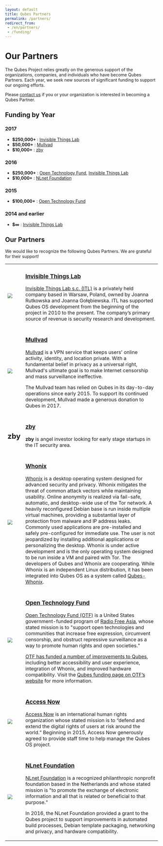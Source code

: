 ```yaml
---
layout: default
title: Qubes Partners
permalink: /partners/
redirect_from:
 - /en/partners/
 - /funding/
---
```


Our Partners
============

The Qubes Project relies greatly on the generous support of the organizations, companies, and individuals who have become Qubes Partners.
Each year, we seek new sources of significant funding to support our ongoing efforts.

Please [contact us][contact] if you or your organization is interested in becoming a Qubes Partner.

## Funding by Year

### 2017
- **$250,000+** : [Invisible Things Lab]
- **$50,000+** : [Mullvad]
- **$10,000+** : [zby]

### 2016
- **$250,000+** : [Open Technology Fund], [Invisible Things Lab]
- **$10,000+** : [NLnet Foundation]

### 2015
- **$100,000+** : [Open Technology Fund]

### 2014 and earlier
- **$∞** : [Invisible Things Lab]

[Mullvad]: #mullvad
[zby]: #zby
[NLnet Foundation]: #nlnet-foundation
[Open Technology Fund]: #open-technology-fund
[Invisible Things Lab]: #invisible-things-lab
[contact]: mailto:funding@qubes-os.org

## Our Partners
We would like to recognize the following Qubes Partners.
We are grateful for their support!

<table class="partners" border="0">
  <tbody>
    <tr id="invisible-things-lab">
      <td>
        <a href="http://invisiblethingslab.com/itl/Welcome.html">
          <img src="/attachment/site/itl.png">
        </a>
      </td>
      <td>
        <a href="#invisible-things-lab"><h3>Invisible Things Lab</h3></a>
        <p><a href="http://invisiblethingslab.com/itl/Welcome.html">Invisible Things Lab s.c. (ITL)</a> is a privately held company based in Warsaw, Poland, owned by Joanna Rutkowska and Joanna Gołębiewska.
        ITL has supported Qubes OS development from the beginning of the project in 2010 to the present.
        The company’s primary source of revenue is security research and development.</p>
      </td>
    </tr>
    <tr id="mullvad">
      <td>
        <a href="https://www.mullvad.net/">
          <img src="/attachment/site/mullvad-logo.png">
        </a>
      </td>
      <td>
        <a href="#mullvad"><h3>Mullvad</h3></a>
        <p><a href="https://www.mullvad.net/">Mullvad</a> is a VPN service that keeps users' online activity, identity, and location private.
        With a fundamental belief in privacy as a universal right, Mullvad's ultimate goal is to make Internet censorship and mass surveillance ineffective.</p>
        <p>The Mullvad team has relied on Qubes in its day-to-day operations since early 2015.
        To support its continued development, Mullvad made a generous donation to Qubes in 2017.</p>
      </td>
    </tr>
    <tr id="zby">
      <td><h2>zby</h2></td>
      <td>
        <a href="#zby"><h3>zby</h3></a>
        <p><b>zby</b> is angel investor looking for early stage startups in the IT security area.</p>
      </td>
    </tr>
    <tr id="whonix">
      <td>
        <a href="https://www.whonix.org/">
          <img src="/attachment/site/whonix-tor.svg">
        </a>
      </td>
      <td>
        <a href="#whonix"><h3>Whonix</h3></a>
        <p><a href="https://www.whonix.org/">Whonix</a> is a desktop operating system designed for advanced security and privacy.
        Whonix mitigates the threat of common attack vectors while maintaining usability.
        Online anonymity is realized via fail-safe, automatic, and desktop-wide use of the Tor network.
        A heavily reconfigured Debian base is run inside multiple virtual machines, providing a substantial layer of protection from malware and IP address leaks.
        Commonly used applications are pre-installed and safely pre-configured for immediate use.
        The user is not jeopardized by installing additional applications or personalizing the desktop.
        Whonix is under active development and is the only operating system designed to be run inside a VM and paired with Tor.
        The developers of Qubes and Whonix are cooperating.
        While Whonix is an independent Linux distribution, it has been integrated into Qubes OS as a system called <a href="/doc/whonix/">Qubes-Whonix</a>.</p>
      </td>
    </tr>
    <tr id="open-technology-fund">
      <td>
        <a href="https://www.opentechfund.org/">
          <img src="/attachment/site/OTF-logo.png">
        </a>
      </td>
      <td>
        <a href="#open-technology-fund"><h3>Open Technology Fund</h3></a>
        <p><a href="https://www.opentechfund.org/">Open Technology Fund (OTF)</a> is a United States government-funded program of <a href="http://www.rfa.org">Radio Free Asia</a>, whose stated mission is to "support open technologies and communities that increase free expression, circumvent censorship, and obstruct repressive surveillance as a way to promote human rights and open societies."</p>
        <p><a href="https://blog.invisiblethings.org/2015/06/04/otf-funding-announcement.html">OTF has funded a number of improvements to Qubes</a>, including better accessibility and user experience, integration of Whonix, and improved hardware compatibility.
        Visit the <a href="https://www.opentech.fund/project/qubes-os">Qubes funding page on OTF’s website</a> for more information.</p>
      </td>
    </tr>
    <tr id="access-now">
      <td>
        <a href="https://www.accessnow.org/">
          <img src="/attachment/site/accessnow.png">
        </a>
      </td>
      <td>
        <a href="#access-now"><h3>Access Now</h3></a>
        <p><a href="https://www.accessnow.org/">Access Now</a> is an international human rights organization whose stated mission is to “defend and extend the digital rights of users at risk around the world.”
        Beginning in 2015, Access Now generously agreed to provide staff time to help manage the Qubes OS project.</p>
      </td>
    </tr>
    <tr id="nlnet-foundation">
      <td>
        <a href="https://nlnet.nl">
          <img src="/attachment/site/nlnet.gif">
        </a>
      </td>
      <td>
        <a href="#nlnet-foundation"><h3>NLnet Foundation</h3></a>
        <p><a href="https://nlnet.nl">NLnet Foundation</a> is a recognized philanthropic nonprofit foundation based in the Netherlands and whose stated mission is "to promote the exchange of electronic information and all that is related or beneficial to that purpose."</p>
        <p>In 2016, the NLnet Foundation provided a grant to the Qubes project to support improvements in automated build processes, Debian template packaging, networking and privacy, and hardware compatibility.</p>
      </td>
    </tr>
  </tbody>
</table>

